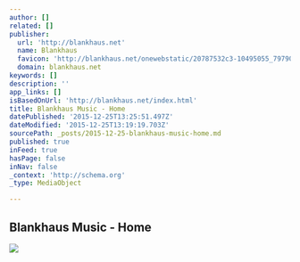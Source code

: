 ```yaml
---
author: []
related: []
publisher:
  url: 'http://blankhaus.net'
  name: Blankhaus
  favicon: 'http://blankhaus.net/onewebstatic/20787532c3-10495055_797901816914070_8796783102325068717_o.png'
  domain: blankhaus.net
keywords: []
description: ''
app_links: []
isBasedOnUrl: 'http://blankhaus.net/index.html'
title: Blankhaus Music - Home
datePublished: '2015-12-25T13:25:51.497Z'
dateModified: '2015-12-25T13:19:19.703Z'
sourcePath: _posts/2015-12-25-blankhaus-music-home.md
published: true
inFeed: true
hasPage: false
inNav: false
_context: 'http://schema.org'
_type: MediaObject

---
```

<article style=""><h1>Blankhaus Music - Home</h1><p></p><img src="http://blankhaus.net/onewebstatic/854696544f-Quotidian.jpg" /></article>